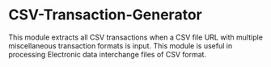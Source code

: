 # CSV-Transaction-Generator
This module extracts all CSV transactions when a CSV file URL with multiple miscellaneous transaction formats is input. This module is useful in processing Electronic data interchange files of CSV format.

